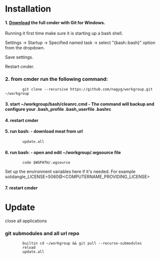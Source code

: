 Installation
============

#### 1. [Download](https://cmder.net) the full cmder with Git for Windows. 

 Running it first time make sure it is starting up a bash shell.
 
 Settings -> Startup -> Specified named task -> select "{bash::bash}" option from the dropdown.
 
 Save settings.
 
 Restart cmder.
 
### 2. from cmder run the following command:
            git clone --recursive https://github.com/nagyg/workgroup.git ~/workgroup
#### 3. start ~/workgroup/bash/cleanrc.cmd - The command will backup and configure your .bash_profile .bash_userfile .bashrc
#### 4. restart cmder
#### 5. run bash: - download meat from url
            update.all
#### 6. run bash: - open and edit ~/workgroup/.wgsource file
            code $WGPATH/.wgsource
            
Set up the environment variables here if it's needed. For example solidangle_LICENSE=5060@<COMPUTERNAME_PROVIDING_LICENSE> 



            
#### 7. restart cmder

Update
======
close all applications
### git submodules and all url repo
            builtin cd ~/workgroup && git pull --recurse-submodules
            reload
            update.all
